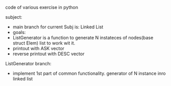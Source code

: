 code of various exercise in python


subject: 
 - main branch for current Subj is: Linked List
 - goals:
  - ListGenerator is a function to generate N instateces of nodes(base struct Elem) list to work wit it.
  - printout  with ASK vector
  - reverse printout  with DESC vector

ListGenerator branch:
 - implement 1st part of common functionality. generator of N instance inro linked list
